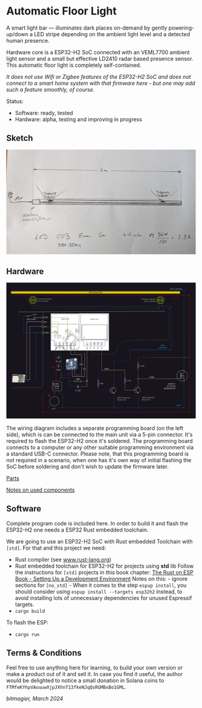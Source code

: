 # Automatic Floor Light

A smart light bar — illuminates dark places on-demand by gently powering-up/down a LED stripe depending on the ambient light level and a detected human presence.

Hardware core is a ESP32-H2 SoC connected with an VEML7700 ambient light sensor and a small but effective LD2410 radar based presence sensor.
This automatic floor light is completely self-contained.

_It does not use Wifi or Zigbee features of the ESP32-H2 SoC and does not connect to a smart home system with that firmware here - but one may add such a feature smoothly, of course._

Status:
- Software: ready, tested
- Hardware: alpha, testing and improving in progress

## Sketch

![Sketch](./hardware/Floor_light_sketch.png)

## Hardware

![Wiring](./hardware/wiring_diagram.svg)

The wiring diagram includes a separate programming board (on the left side), which is can be connected to the main unit via a 5-pin connector. It's required to flash the ESP32-H2 once it's soldered.
The programming board connects to a computer or any other suitable programming environment via a standard USB-C connector. 
Please note, that this programming board is not required in a scenario, when one has it's own way of initial flashing the SoC before soldering and don't wish to update the firmware later.


[Parts](./hardware/parts.md)

[Notes on used components](./hardware/hardware-notes.md)

## Software

Complete program code is included here. In order to build it and flash the ESP32-H2 one needs a ESP32 Rust embedded toolchain.

We are going to use an ESP32-H2 SoC with Rust embedded Toolchain with `[std]`.
For that and this project we need:

- Rust compiler (see www.rust-lang.org) 
- Rust embedded toolchain for ESP32-H2 for projects using __std__ lib
    Follow the instructions for `[std]` projects in this book chapter:
    [The Rust on ESP Book - Setting Up a Development Environment](https://esp-rs.github.io/book/installation/index.html)
    Notes on this:
      - ignore sections for `[no_std]` 
      - When it comes to the step `espup install`, you should consider using `espup install --targets esp32h2` instead, to avoid installing lots of unnecessary dependencies for unused Espressif targets. 
- `cargo build`

To flash the ESP:
- `cargo run`


## Terms & Conditions

Feel free to use anything here for learning, to build your own version or make a product out of it and sell it.
In case you find it useful, the author would be delighted to notice a small donation in Solana coins to `FTMfeKYhpVAouuwXjpJXhnT13fkeNJqQsRGMBxBo1GML`.


_bitmagier, March 2024_
